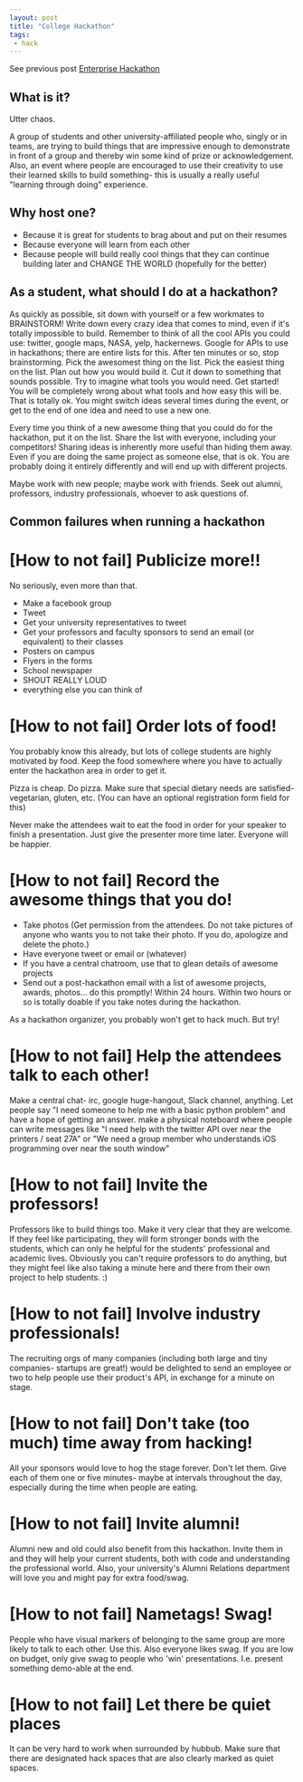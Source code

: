 ```yaml
---
layout: post
title: "College Hackathon"
tags:
 - hack
---
```


See previous post [Enterprise Hackathon](https://compwron.github.io/2015/08/20/enterprise-hackathon.html)

## What is it?

Utter chaos.

A group of students and other university-affiliated people who, singly or in teams, are trying to build things that are impressive enough to demonstrate in front of a group and thereby win some kind of prize or acknowledgement. Also, an event where people are encouraged to use their creativity to use their learned skills to build something- this is usually a really useful "learning through doing" experience.


## Why host one?

- Because it is great for students to brag about and put on their resumes
- Because everyone will learn from each other
- Because people will build really cool things that they can continue building later and CHANGE THE WORLD (hopefully for the better)


## As a student, what should I do at a hackathon?

As quickly as possible, sit down with yourself or a few workmates to BRAINSTORM! Write down every crazy idea that comes to mind, even if it's totally impossible to build. Remember to think of all the cool APIs you could use: twitter, google maps, NASA, yelp, hackernews. Google for APIs to use in hackathons; there are entire lists for this. After ten minutes or so, stop brainstorming. Pick the awesomest thing on the list. Pick the easiest thing on the list. Plan out how you would build it. Cut it down to something that sounds possible. Try to imagine what tools you would need. Get started! You will be completely wrong about what tools and how easy this will be. That is totally ok. You might switch ideas several times during the event, or get to the end of one idea and need to use a new one.

Every time you think of a new awesome thing that you could do for the hackathon, put it on the list. Share the list with everyone, including your competitors! Sharing ideas is inherently more useful than hiding them away. Even if you are doing the same project as someone else, that is ok. You are probably doing it entirely differently and will end up with different projects.

Maybe work with new people; maybe work with friends. Seek out alumni, professors, industry professionals, whoever to ask questions of.

## Common failures when running a hackathon

# [How to not fail] Publicize more!!

No seriously, even more than that.

- Make a facebook group
- Tweet
- Get your university representatives to tweet
- Get your professors and faculty sponsors to send an email (or equivalent) to their classes
- Posters on campus
- Flyers in the forms
- School newspaper
- SHOUT REALLY LOUD
- everything else you can think of

# [How to not fail] Order lots of food!

You probably know this already, but lots of college students are highly motivated by food. Keep the food somewhere where you have to actually enter the hackathon area in order to get it.

Pizza is cheap. Do pizza. Make sure that special dietary needs are satisfied- vegetarian, gluten, etc. (You can have an optional registration form field for this)

Never make the attendees wait to eat the food in order for your speaker to finish a presentation. Just give the presenter more time later. Everyone will be happier.

# [How to not fail] Record the awesome things that you do!

- Take photos (Get permission from the attendees. Do not take pictures of anyone who wants you to not take their photo. If you do, apologize and delete the photo.)
- Have everyone tweet or email or (whatever)
- If you have a central chatroom, use that to glean details of awesome projects
- Send out a post-hackathon email with a list of awesome projects, awards, photos... do this promptly! Within 24 hours. Within two hours or so is totally doable if you take notes during the hackathon.

As a hackathon organizer, you probably won't get to hack much. But try!

# [How to not fail] Help the attendees talk to each other!

Make a central chat- irc, google huge-hangout, Slack channel, anything. Let people say "I need someone to help me with a basic python problem" and have a hope of getting an answer. make a physical noteboard where people can write messages like "I need help with the twitter API over near the printers / seat 27A" or "We need a group member who understands iOS programming over near the south window"

# [How to not fail] Invite the professors!

Professors like to build things too. Make it very clear that they are welcome. If they feel like participating, they will form stronger bonds with the students, which can only he helpful for the students' professional and academic lives. Obviously you can't require professors to do anything, but they might feel like also taking a minute here and there from their own project to help students. :)

# [How to not fail] Involve industry professionals!

The recruiting orgs of many companies (including both large and tiny companies- startups are great!) would be delighted to send an employee or two to help people use their product's API, in exchange for a minute on stage.

# [How to not fail] Don't take (too much) time away from hacking!

All your sponsors would love to hog the stage forever. Don't let them. Give each of them one or five minutes- maybe at intervals throughout the day, especially during the time when people are eating.

# [How to not fail] Invite alumni!

Alumni new and old could also benefit from this hackathon. Invite them in and they will help your current students, both with code and understanding the professional world. Also, your university's Alumni Relations department will love you and might pay for extra food/swag.

# [How to not fail] Nametags! Swag!

People who have visual markers of belonging to the same group are more likely to talk to each other. Use this. Also everyone likes swag. If you are low on budget, only give swag to people who 'win' presentations. I.e. present something demo-able at the end.

# [How to not fail] Let there be quiet places

It can be very hard to work when surrounded by hubbub. Make sure that there are designated hack spaces that are also clearly marked as quiet spaces.


